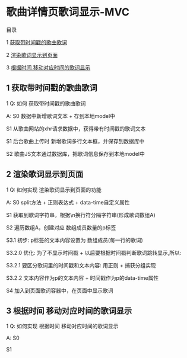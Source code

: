 ﻿# 歌曲详情页歌词显示-MVC

目录

1 [获取带时间戳的歌曲歌词](#1)

2 [渲染歌词显示到页面](#2)

3 [根据时间 移动对应时间的歌词显示](#3)


## <span id="1"> 1 获取带时间戳的歌曲歌词 </span>

1 Q: 如何 获取带时间戳的歌曲歌词

A: S0 数据中新增歌词文本 + 存到本地model中

S1 从歌曲网站的xhr请求数据中，获得带有时间戳的歌词文本

S1 后台歌曲上传时 新增歌词多行文本框，并保存到数据库中

S2 歌曲JS文本通过数据库，把歌词信息保存到本地model中


## <span id="2"> 2 渲染歌词显示到页面 </span>

1 Q: 如何实现 渲染歌词显示到页面的功能

A: S0 split方法 + 正则表达式 + data-time自定义属性

S1 获取到歌词字符串，根据\n换行符分隔字符串(形成歌词数组A)

S2 遍历数组A，创建对应 数组成员数量的p标签

S3.1 初步: p标签的文本内容设置为 数组成员(每一行的歌词)

S3.2.0 优化: 为了不显示时间戳 + 以后要根据时间戳判断歌词跳转显示,所以:

S3.2.1 要区分歌词里的时间戳和文本内容: 用正则 + 捕获分组实现

S3.2.2 文本内容作为p的文本内容 + 时间戳作为p的data-time属性

S4 加入到页面歌词容器中，在页面中显示歌词



## <span id="3"> 3 根据时间 移动对应时间的歌词显示 </span>

1 Q: 如何实现 根据时间 移动对应时间的歌词显示

A: S0 

S1 
